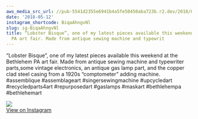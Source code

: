 ```yaml
---
aws_media_src_url: //pub-5541d2355e6941b4a5fe50450aba723b.r2.dev/2018/05/2018-05-12_03-39-01_UTC.jpg
date: '2018-05-12'
instagram_shortcode: BiqaAhngvNl
slug: ig-BiqaAhngvNl
title: “Lobster Bisque”, one of my latest pieces available this weekend at the Bethlehem
  PA art fair. Made from antique sewing machine and typewrit
---
```


“Lobster Bisque”, one of my latest pieces available this weekend at the Bethlehem PA art fair. Made from antique sewing machine and typewriter parts,some vintage electronics, an antique gas lamp part, and the copper clad steel casing from a 1920s “comptometer” adding machine. #assemblique #assemblageart #singersewingmachine #upcycledart #recycledparts4art #repurposedart #gaslamps #maskart #bethlehempa #bethlehemart 

![](//pub-5541d2355e6941b4a5fe50450aba723b.r2.dev/2018/05/2018-05-12_03-39-01_UTC.jpg)   
[View on Instagram](https://www.instagram.com/p/BiqaAhngvNl/)